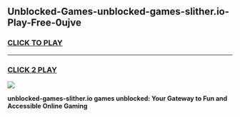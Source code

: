 
## Unblocked-Games-unblocked-games-slither.io-Play-Free-0ujve
<h3>
<a href="https://premium76.site?title=unblocked-games-slither.io&ref=20A">CLICK TO PLAY</a></h3>
<hr>

<h3>
<a href="https://premium76.site?title=unblocked-games-slither.io&ref=20A">CLICK 2 PLAY</a>
  
</h3>

<a href="https://premium76.site?title=unblocked-games-slither.io&ref=20A"><img src="https://clearcache.store/games.png"></a>


**unblocked-games-slither.io games unblocked: Your Gateway to Fun and Accessible Online Gaming**
